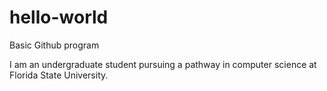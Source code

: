 # hello-world
Basic Github program

I am an undergraduate student pursuing a pathway in computer science at Florida State University. 
